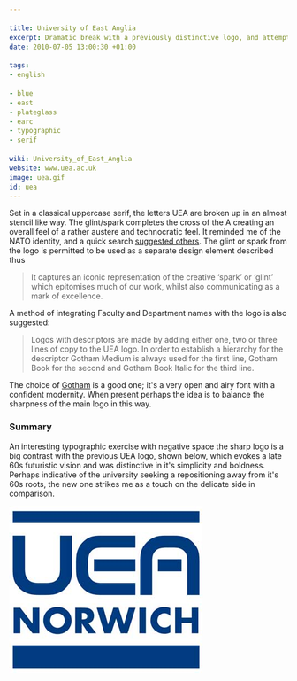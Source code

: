 ```yaml
---

title: University of East Anglia
excerpt: Dramatic break with a previously distinctive logo, and attempt at repositioning.
date: 2010-07-05 13:00:30 +01:00

tags:
- english

- blue
- east
- plateglass
- earc
- typographic
- serif

wiki: University_of_East_Anglia
website: www.uea.ac.uk
image: uea.gif
id: uea
---
```


Set in a classical uppercase serif, the letters UEA are broken up in an almost stencil like way. The glint/spark completes the cross of the A creating an overall feel of a rather austere and technocratic feel. It reminded me of the NATO identity, and a quick search [suggested others](http://wikicompany.org/wiki/911:Occult_symbolism_III#4-pointed_star). The glint or spark from the logo is permitted to be used as a separate design element described thus

> It captures an iconic representation of the creative ‘spark’ or ‘glint’ which epitomises much of our work, whilst also communicating as a mark of excellence.

A method of integrating Faculty and Department names with the logo is also suggested:

> Logos with descriptors are made by adding either one, two or three lines of copy to the UEA logo. In order to establish a hierarchy for the descriptor Gotham Medium is always used for the first line, Gotham Book for the second and Gotham Book Italic for the third line.

The choice of [Gotham](http://typedia.com/explore/typeface/gotham/) is a good one; it's a very open and airy font with a confident modernity. When present perhaps the idea is to balance the sharpness of the main logo in this way.

### Summary

An interesting typographic exercise with negative space the sharp logo is a big contrast with the previous UEA logo, shown below, which evokes a late 60s futuristic vision and was distinctive in it's simplicity and boldness. Perhaps indicative of the university seeking a repositioning away from it's 60s roots, the new one strikes me as a touch on the delicate side in comparison.

<img src="/images/unilogos/37.jpg" alt="University-of-East-Anglia Old Logo" title="University-of-East-Anglia Old Logo"/>
